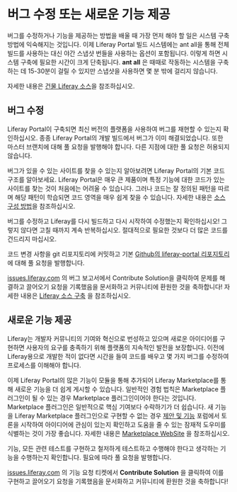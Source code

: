 # 버그 수정 또는 새로운 기능 제공

버그를 수정하거나 기능을 제공하는 방법을 배울 때 가장 먼저 해야 할 일은 시스템 구축 방법에 익숙해지는 것입니다. 이제 Liferay Portal 빌드 시스템에는 ant all을 통해 전체 빌드를 사용하는 대신 야간 스냅샷 번들을 사용하는 옵션이 포함됩니다. 이렇게 하면 시스템 구축에 필요한 시간이 크게 단축됩니다. **ant all** 은 때때로 작동하는 시스템을 구축하는 데 15-30분이 걸릴 수 있지만 스냅샷을 사용하면 몇 분 밖에 걸리지 않습니다.

자세한 내용은 [건물 Liferay 소스](./building-liferay-source.md)을 참조하십시오.

## 버그 수정

Liferay Portal이 구축되면 최신 버전의 플랫폼을 사용하여 버그를 재현할 수 있는지 확인하십시오. 종종 Liferay Portal의 개발 빌드에서 버그가 이미 해결되었습니다. 또한 마스터 브랜치에 대해 풀 요청을 발행해야 합니다. 다른 지점에 대한 풀 요청은 허용되지 않습니다.

버그가 있을 수 있는 사이트를 찾을 수 있는지 알아보려면 Liferay Portal의 기본 코드 구조를 알아보세요. Liferay Portal은 매우 큰 제품이며 특정 기능에 대한 코드가 있는 사이트를 찾는 것이 처음에는 어려울 수 있습니다. 그러나 코드는 잘 정의된 패턴을 따르며 해당 패턴이 학습되면 코드 영역을 매우 쉽게 찾을 수 있습니다. 자세한 내용은 [소스 구성 방법](./organizing-the-source.md)을 참조하십시오.

버그를 수정하고 Liferay를 다시 빌드하고 다시 시작하여 수정했는지 확인하십시오! 그렇지 않다면 고칠 때까지 계속 반복하십시오. 절대적으로 필요한 것보다 더 많은 코드를 건드리지 마십시오.

코드 변경 사항을 git 리포지토리에 커밋하고 기본 [Github의 liferay-portal 리포지토리](https://github.com/liferay/liferay-portal) 에 대해 풀 요청을 발행합니다.

[issues.liferay.com](https://issues.liferay.com/secure/Dashboard.jspa) 의 버그 보고서에서 Contribute Solution을 클릭하여 문제를 해결하고 끌어오기 요청을 기록했음을 문서화하고 커뮤니티에 환원한 것을 축하합니다! 자세한 내용은 [Liferay 소스 구축](./building-liferay-source.md) 을 참조하십시오.

## 새로운 기능 제공

Liferay는 개발자 커뮤니티의 기여와 혁신으로 번성하고 있으며 새로운 아이디어를 구현하면 사용자의 요구를 충족하기 위해 플랫폼의 지속적인 발전을 보장합니다. 이전에 Liferay용으로 개발한 적이 없다면 시간을 들여 코드를 배우고 몇 가지 버그를 수정하여 프로세스를 이해해야 합니다. 

이제 Liferay Portal의 많은 기능이 모듈을 통해 추가되어 Liferay Marketplace를 통해 새로운 기능을 더 쉽게 게시할 수 있습니다. 일반적인 경험 법칙은 Marketplace 플러그인이 될 수 있는 경우 Marketplace 플러그인이어야 한다는 것입니다. Marketplace 플러그인은 일반적으로 핵심 기여보다 수락하기가 더 쉽습니다. 새 기능을 Liferay Marketplace 플러그인으로 구현할 수 없는 경우 [제안 및 기능](https://liferay.dev/en/forums-redirect/-/message_boards/category/1108052) 포럼에서 토론을 시작하여 아이디어에 관심이 있는지 확인하고 도움을 줄 수 있는 잠재적 도우미를 식별하는 것이 가장 좋습니다. 자세한 내용은 [Marketplace WebSite](https://marketplace.liferay.dev/) 을 참조하십시오.

기능, 모든 관련 테스트를 구현하고 철저하게 테스트하고 수행해야 한다고 생각하는 기능을 수행하는지 확인합니다. 필요에 따라 풀 요청을 발행합니다.

[issues.liferay.com](https://issues.liferay.com/secure/Dashboard.jspa) 의 기능 요청 티켓에서 **Contribute Solution** 을 클릭하여 이를 구현하고 끌어오기 요청을 기록했음을 문서화하고 커뮤니티에 환원한 것을 축하합니다!